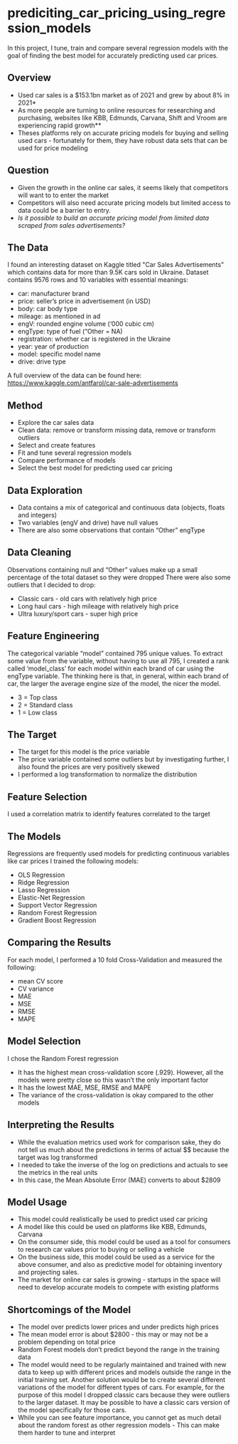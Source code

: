 # prediciting_car_pricing_using_regression_models
In this project, I tune, train and compare several regression models with the goal of finding the best model for accurately predicting used car prices.

## Overview

- Used car sales is a $153.1bn market as of 2021 and grew by about 8% in 2021*
- As more people are turning to online resources for researching and purchasing, websites like KBB, Edmunds, Carvana, Shift and Vroom are experiencing rapid growth**
- Theses platforms rely on accurate pricing models for buying and selling used cars - fortunately for them, they have robust data sets that can be used for price modeling

## Question

- Given the growth in the online car sales, it seems likely that competitors will want to to enter the market
- Competitors will also need accurate pricing models but limited access to data could be a barrier to entry. 
- *Is it possible to build an accurate pricing model from limited data scraped from sales advertisements?*

## The Data

I found an interesting dataset on Kaggle titled "Car Sales Advertisements" which contains data for more than 9.5K cars sold in Ukraine. 
Dataset contains 9576 rows and 10 variables with essential meanings:

- car: manufacturer brand
- price: seller’s price in advertisement (in USD)
- body: car body type   
- mileage: as mentioned in ad
- engV: rounded engine volume (‘000 cubic cm)
- engType: type of fuel (“Other = NA)
- registration: whether car is registered in the Ukraine
- year: year of production
- model: specific model name
- drive: drive type

A full overview of the data can be found here: https://www.kaggle.com/antfarol/car-sale-advertisements

## Method

- Explore the car sales data
- Clean data: remove or transform missing data, remove or transform outliers
- Select and create features 
- Fit and tune several regression models 
- Compare performance of models
- Select the best model for predicting used car pricing 

## Data Exploration

- Data contains a mix of categorical and continuous data (objects, floats and integers)
- Two variables (engV and drive) have null values
- There are also some observations that contain “Other” engType 

## Data Cleaning

Observations containing null and “Other” values make up a small percentage of the total dataset so they were dropped
There were also some outliers that I decided to drop:
- Classic cars - old cars with relatively high price
- Long haul cars - high mileage with relatively high price
- Ultra luxury/sport cars - super high price

## Feature Engineering

The categorical variable “model” contained 795 unique values. To extract some value from the variable, without having to use all 795,  I created a rank called ‘model_class’ for each model within each brand of car using the engType variable. The thinking here is that, in general, within each brand of car, the larger the average engine size of the model,  the nicer the model. 
- 3 = Top class 
- 2 = Standard class
- 1 = Low class

## The Target

- The target for this model is the price variable
- The price variable contained some outliers but by investigating further, I also found the prices are very positively skewed
- I performed a log transformation to normalize the distribution

## Feature Selection

I used a correlation matrix to identify features correlated to the target

## The Models

Regressions are frequently used models for predicting continuous variables like car prices
I trained the following models:
- OLS Regression
- Ridge Regression
- Lasso Regression
- Elastic-Net Regression
- Support Vector Regression
- Random Forest Regression
- Gradient Boost Regression

## Comparing the Results

For each model, I performed a 10 fold Cross-Validation and measured the following: 
- mean CV score
- CV variance
- MAE
- MSE
- RMSE
- MAPE

## Model Selection
I chose the Random Forest regression
- It has the highest mean cross-validation score (.929). However, all the models were pretty close so this wasn’t the only important factor
- It has the lowest MAE, MSE, RMSE and MAPE
- The variance of the cross-validation is okay compared to the other models

## Interpreting the Results
- While the evaluation metrics used work for comparison sake, they do not tell us much about the predictions in terms of actual $$ because the target was log transformed
- I needed to take the inverse of the log on predictions and actuals to see the metrics in the real units
- In this case, the Mean Absolute Error (MAE) converts to about $2809

## Model Usage
- This model could realistically be used to predict used car pricing
- A model like this could be used on platforms like KBB, Edmunds, Carvana
- On the consumer side, this model could be used as a tool for consumers to research car values prior to buying or selling a vehicle
- On the business side, this model could be used as a service for the above consumer, and also as predictive model for obtaining inventory and projecting sales.
- The market for online car sales is growing - startups in the space will need to develop accurate models to compete with existing platforms

## Shortcomings of the Model
- The model over predicts lower prices and under predicts high prices
- The mean model error is about $2800 - this may or may not be a problem depending on total price
- Random Forest models don’t predict beyond the range in the training data
- The model would need to be regularly maintained and trained with new data to keep up with different prices and models outside the range in the initial training set. Another solution would be to create several different variations of the model for different types of cars. For example, for the purpose of this model I dropped classic cars because they were outliers to the larger dataset. It may be possible to have a classic cars version of the model specifically for those cars.
- While you can see feature importance, you cannot get as much detail about the random forest as other regression models - This can make them harder to tune and interpret
